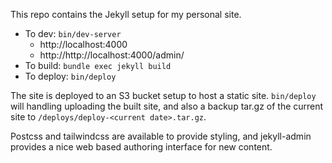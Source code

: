 This repo contains the Jekyll setup for my personal site.

- To dev: `bin/dev-server`
  - http://localhost:4000
  - http://http://localhost:4000/admin/
- To build: `bundle exec jekyll build`
- To deploy: `bin/deploy`

The site is deployed to an S3 bucket setup to host a static site. `bin/deploy`
will handling uploading the built site, and also a backup tar.gz of the current
site to `/deploys/deploy-<current date>.tar.gz`.

Postcss and tailwindcss are available to provide styling, and jekyll-admin
provides a nice web based authoring interface for new content.
